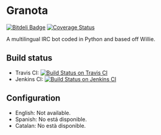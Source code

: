 # Granota

[![Bitdeli Badge](https://d2weczhvl823v0.cloudfront.net/Worldev/granota/trend.png)](https://bitdeli.com/free "Bitdeli Badge") [![Coverage Status](https://coveralls.io/repos/Worldev/Granota/badge.svg?branch=master&service=github)](https://coveralls.io/github/Worldev/Granota?branch=master)

A multilingual IRC bot coded in Python and based off Willie.

## Build status

* Travis CI: [![Build Status on Travis CI](https://travis-ci.org/Worldev/Granota.svg)](https://travis-ci.org/Worldev/Granota) 
* Jenkins CI: [![Build Status on Jenkins CI](https://img.shields.io/jenkins/s/https/ci.jedayoshi.me/Granota.svg)](https://ci.jedayoshi.me/job/Granota) 

## Configuration

- English: Not available.
- Spanish: No está disponible.
- Catalan: No està disponible.
